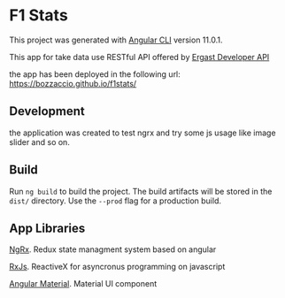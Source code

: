 # F1 Stats

This project was generated with [Angular CLI](https://github.com/angular/angular-cli) version 11.0.1.

This app for take data use RESTful API offered by [Ergast Developer API](https://ergast.com/mrd/)

the app has been deployed in the following url: https://bozzaccio.github.io/f1stats/

## Development

the application was created to test ngrx and try some js usage like image slider and so on.

## Build

Run `ng build` to build the project. The build artifacts will be stored in the `dist/` directory. Use the `--prod` flag for a production build.

## App Libraries
[NgRx](https://ngrx.io/). Redux state managment system based on angular

[RxJs](https://rxjs-dev.firebaseapp.com/guide/overview). ReactiveX for asyncronus programming on javascript

[Angular Material](https://material.angular.io/). Material UI component 
